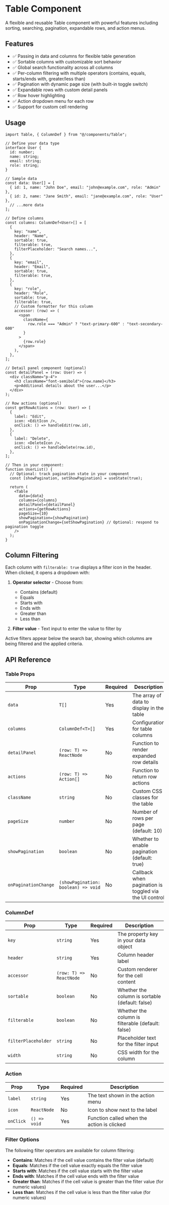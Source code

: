 # Table Component

A flexible and reusable Table component with powerful features including sorting, searching, pagination, expandable rows, and action menus.

## Features

- ✅ Passing in data and columns for flexible table generation
- ✅ Sortable columns with customizable sort behavior
- ✅ Global search functionality across all columns
- ✅ Per-column filtering with multiple operators (contains, equals, starts/ends with, greater/less than)
- ✅ Pagination with dynamic page size (with built-in toggle switch)
- ✅ Expandable rows with custom detail panels
- ✅ Row hover highlighting
- ✅ Action dropdown menu for each row
- ✅ Support for custom cell rendering

## Usage

```tsx
import Table, { ColumnDef } from "@/components/Table";

// Define your data type
interface User {
  id: number;
  name: string;
  email: string;
  role: string;
}

// Sample data
const data: User[] = [
  { id: 1, name: "John Doe", email: "john@example.com", role: "Admin" },
  { id: 2, name: "Jane Smith", email: "jane@example.com", role: "User" },
  // ...more data
];

// Define columns
const columns: ColumnDef<User>[] = [
  {
    key: "name",
    header: "Name",
    sortable: true,
    filterable: true,
    filterPlaceholder: "Search names...",
  },
  {
    key: "email",
    header: "Email",
    sortable: true,
    filterable: true,
  },
  {
    key: "role",
    header: "Role",
    sortable: true,
    filterable: true,
    // Custom formatter for this column
    accessor: (row) => (
      <span
        className={
          row.role === "Admin" ? "text-primary-600" : "text-secondary-600"
        }
      >
        {row.role}
      </span>
    ),
  },
];

// Detail panel component (optional)
const detailPanel = (row: User) => (
  <div className="p-4">
    <h3 className="font-semibold">{row.name}</h3>
    <p>Additional details about the user...</p>
  </div>
);

// Row actions (optional)
const getRowActions = (row: User) => [
  {
    label: "Edit",
    icon: <EditIcon />,
    onClick: () => handleEdit(row.id),
  },
  {
    label: "Delete",
    icon: <DeleteIcon />,
    onClick: () => handleDelete(row.id),
  },
];

// Then in your component:
function UserList() {
  // Optional: track pagination state in your component
  const [showPagination, setShowPagination] = useState(true);

  return (
    <Table
      data={data}
      columns={columns}
      detailPanel={detailPanel}
      actions={getRowActions}
      pageSize={10}
      showPagination={showPagination}
      onPaginationChange={setShowPagination} // Optional: respond to pagination toggle
    />
  );
}
```

## Column Filtering

Each column with `filterable: true` displays a filter icon in the header. When clicked, it opens a dropdown with:

1. **Operator selector** - Choose from:

   - Contains (default)
   - Equals
   - Starts with
   - Ends with
   - Greater than
   - Less than

2. **Filter value** - Text input to enter the value to filter by

Active filters appear below the search bar, showing which columns are being filtered and the applied criteria.

## API Reference

### Table Props

| Prop                 | Type                                | Required | Description                                            |
| -------------------- | ----------------------------------- | -------- | ------------------------------------------------------ |
| `data`               | `T[]`                               | Yes      | The array of data to display in the table              |
| `columns`            | `ColumnDef<T>[]`                    | Yes      | Configuration for table columns                        |
| `detailPanel`        | `(row: T) => ReactNode`             | No       | Function to render expanded row details                |
| `actions`            | `(row: T) => Action[]`              | No       | Function to return row actions                         |
| `className`          | `string`                            | No       | Custom CSS classes for the table                       |
| `pageSize`           | `number`                            | No       | Number of rows per page (default: 10)                  |
| `showPagination`     | `boolean`                           | No       | Whether to enable pagination (default: true)           |
| `onPaginationChange` | `(showPagination: boolean) => void` | No       | Callback when pagination is toggled via the UI control |

### ColumnDef

| Prop                | Type                    | Required | Description                                       |
| ------------------- | ----------------------- | -------- | ------------------------------------------------- |
| `key`               | `string`                | Yes      | The property key in your data object              |
| `header`            | `string`                | Yes      | Column header label                               |
| `accessor`          | `(row: T) => ReactNode` | No       | Custom renderer for the cell content              |
| `sortable`          | `boolean`               | No       | Whether the column is sortable (default: false)   |
| `filterable`        | `boolean`               | No       | Whether the column is filterable (default: false) |
| `filterPlaceholder` | `string`                | No       | Placeholder text for the filter input             |
| `width`             | `string`                | No       | CSS width for the column                          |

### Action

| Prop      | Type         | Required | Description                                |
| --------- | ------------ | -------- | ------------------------------------------ |
| `label`   | `string`     | Yes      | The text shown in the action menu          |
| `icon`    | `ReactNode`  | No       | Icon to show next to the label             |
| `onClick` | `() => void` | Yes      | Function called when the action is clicked |

### Filter Options

The following filter operators are available for column filtering:

- **Contains**: Matches if the cell value contains the filter value (default)
- **Equals**: Matches if the cell value exactly equals the filter value
- **Starts with**: Matches if the cell value starts with the filter value
- **Ends with**: Matches if the cell value ends with the filter value
- **Greater than**: Matches if the cell value is greater than the filter value (for numeric values)
- **Less than**: Matches if the cell value is less than the filter value (for numeric values)
